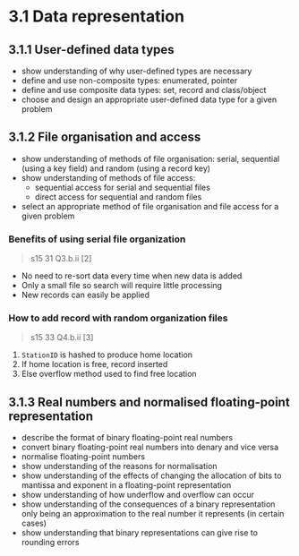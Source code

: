 # 3.1 Data representation

3.1.1 User-defined data types
-----------------------------

- show understanding of why user-defined types are necessary
- define and use non-composite types: enumerated, pointer
- define and use composite data types: set, record and class/object
- choose and design an appropriate user-defined data type for a given problem


3.1.2 File organisation and access
----------------------------------

- show understanding of methods of file organisation: serial, sequential (using a key field) and 
random (using a record key)
- show understanding of methods of file access: 
  - sequential access for serial and sequential files
  - direct access for sequential and random files
- select an appropriate method of file organisation and file access for a given problem

### Benefits of using serial file organization
> s15 31 Q3.b.ii \[2\]

- No need to re-sort data every time when new data is added
- Only a small file so search will require little processing
- New records can easily be applied

### How to add record with random organization files
> s15 33 Q4.b.ii \[3\]

1. `StationID` is hashed to produce home location
2. If home location is free, record inserted
3. Else overflow method used to find free location



3.1.3 Real numbers and normalised floating-point representation
---------------------------------------------------------------

- describe the format of binary floating-point real numbers
- convert binary floating-point real numbers into denary and vice versa
- normalise floating-point numbers
- show understanding of the reasons for normalisation
- show understanding of the effects of changing the allocation of bits to mantissa and exponent in a floating-point representation
- show understanding of how underflow and overflow can occur
- show understanding of the consequences of a binary representation only being an approximation to the real number it represents (in certain cases)
- show understanding that binary representations can give rise to rounding errors

